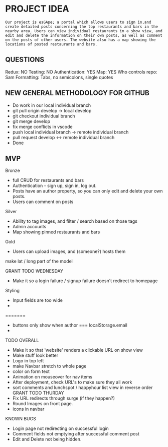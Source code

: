 # PROJECT IDEA

    Our project is esGApe; a portal which allows users to sign in,and create detailed posts concerning the top restaurants and bars in the nearby area. Users can view individual restaurants in a show view, and edit and delete the information on their own posts, as well as comment on the posts of other users. The website also has a map showing the locations of posted restaurants and bars.

## QUESTIONS

Redux: NO
Testing: NO
Authentication: YES
Map: YES
Who controls repo: Sam
Formatting: Tabs, no semicolons, single quotes

## NEW GENERAL METHODOLOGY FOR GITHUB

- Do work in our local individual branch
- git pull origin develop -> local develop
- git checkout individual branch
- git merge develop
- fix merge conflicts in vscode
- push local individual branch -> remote individual branch
- pull request develop <-> remote individual branch
- Done

## MVP

Bronze
- full CRUD for restaurants and bars
- Authentication - sign up, sign in, log out.
- Posts have an author property, so you can only edit and delete your own posts.
- Users can comment on posts

Silver
- Ability to tag images, and filter / search based on those tags
- Admin accounts
- Map showing pinned restaurants and bars

Gold
- Users can upload images, and (someone?) hosts them

make lat / long part of the model



GRANT TODO WEDNESDAY
- Make it so a login failure / signup failure doesn't redirect to homepage


Styling
- Input fields are too wide
- 


=======
- buttons only show when author === localStorage.email
- 


TODO OVERALL
- Make it so that 'website' renders a clickable URL on show view
- Make stuff look better
- Logo in top left
- make Navbar stretch to whole page
- color on form text
- Animation on mouseover for nav items
- After deployment, check URL's to make sure they all work
- sort comments and lunchspot / happyhour list view in reverse order
GRANT TODO THURDAY
- Fix URL redirects through surge (if they happen?)
- Round Images on front page.
- icons in navbar


KNOWN BUGS
- Login page not redirecting on successful login
- Comment fields not emptying after successful comment post
- Edit and Delete not being hidden.
